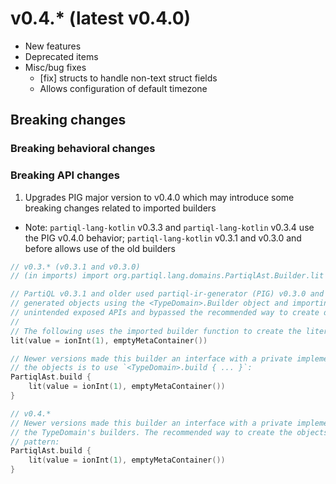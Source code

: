 # v0.4.* (latest v0.4.0)

* New features
* Deprecated items
* Misc/bug fixes
    * [fix] structs to handle non-text struct fields
    * Allows configuration of default timezone
## Breaking changes
### Breaking behavioral changes
### Breaking API changes
1. Upgrades PIG major version to v0.4.0 which may introduce some breaking changes related to imported builders
* Note: `partiql-lang-kotlin` v0.3.3 and `partiql-lang-kotlin` v0.3.4 use the PIG v0.4.0 behavior; `partiql-lang-kotlin` v0.3.1 and v0.3.0 and before allows use of the old builders
```kotlin
// v0.3.* (v0.3.1 and v0.3.0)
// (in imports) import org.partiql.lang.domains.PartiqlAst.Builder.lit

// PartiQL v0.3.1 and older used partiql-ir-generator (PIG) v0.3.0 and older, which allowed for specifying PIG-
// generated objects using the <TypeDomain>.Builder object and importing the builder functions. These were
// unintended exposed APIs and bypassed the recommended way to create domain objects.
//
// The following uses the imported builder function to create the literal, 1
lit(value = ionInt(1), emptyMetaContainer())

// Newer versions made this builder an interface with a private implementation. The recommended way to create
// the objects is to use `<TypeDomain>.build { ... }`:
PartiqlAst.build {
    lit(value = ionInt(1), emptyMetaContainer())
}
```

```kotlin
// v0.4.*
// Newer versions made this builder an interface with a private implementation, so users can no longer import
// the TypeDomain's builders. The recommended way to create the objects is to use `<TypeDomain>.build { ... }`
// pattern:
PartiqlAst.build {
    lit(value = ionInt(1), emptyMetaContainer())
}
```